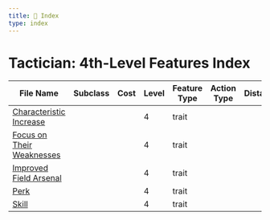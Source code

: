 ```yaml
---
title: 📑 Index
type: index
---
```


# Tactician: 4th-Level Features Index

| File Name                                                       | Subclass | Cost | Level | Feature Type | Action Type | Distance | Target |
| --------------------------------------------------------------- | -------- | ---- | ----- | ------------ | ----------- | -------- | ------ |
| [Characteristic Increase](../Characteristic%20Increase)         |          |      | 4     | trait        |             |          |        |
| [Focus on Their Weaknesses](../Focus%20on%20Their%20Weaknesses) |          |      | 4     | trait        |             |          |        |
| [Improved Field Arsenal](../Improved%20Field%20Arsenal)         |          |      | 4     | trait        |             |          |        |
| [Perk](../Perk)                                                 |          |      | 4     | trait        |             |          |        |
| [Skill](../Skill)                                               |          |      | 4     | trait        |             |          |        |
